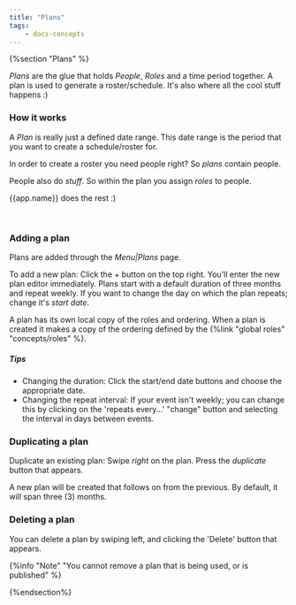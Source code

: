 ```yaml
---
title: "Plans"
tags: 
    - docs-concepts
---
```

{%section "Plans" %}

*Plans* are the glue that holds *People*, *Roles* and a time period together. A plan is used to generate a roster/schedule. It's also where all the cool stuff happens :)

### How it works

A *Plan* is really just a defined date range. This date range is the period that you want to create a schedule/roster for.

In order to create a roster you need people right? So *plans* contain people.

People also do *stuff*. So within the plan you assign *roles* to people.

{{app.name}} does the rest :)

<br/>

### Adding a plan

Plans are added through the *Menu|Plans* page. 

To add a new plan: Click the + button on the top right. You'll enter the new plan editor immediately. Plans start with a default duration of three months and repeat weekly.  If you want to change the day on which the plan repeats; change it's *start date*.

A plan has its own local copy of the roles and ordering. When a plan is created it makes a copy of the ordering defined by the {%link "global roles" "concepts/roles" %}.

##### Tips


- Changing the duration: Click the start/end date buttons and choose the appropriate date.
- Changing the repeat interval: If your event isn't weekly; you can change this by clicking on the 'repeats every...' "change" button and selecting the interval in days between events. 

### Duplicating a plan

Duplicate an existing plan: Swipe *right* on the plan. Press the *duplicate* button that appears.

A new plan will be created that follows on from the previous. By default, it will span three (3) months.


### Deleting a plan

You can delete a plan by swiping left, and clicking the 'Delete' button that appears.

{%info "Note" "You cannot remove a plan that is being used, or is published" %}

{%endsection%}
